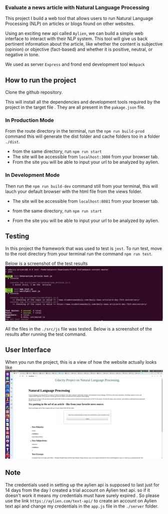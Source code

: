 ### Evaluate a news article with Natural Language Processing

This project I build a web tool that allows users to run 
Natural Language Processing (NLP) on articles or
blogs found on other websites.

Using an exciting new api called `Aylien`, we can build a simple web interface to interact with their NLP system. 
This tool will give us back pertinent information about the article, 
like whether the content is subjective (opinion) 
or objective (fact-based) and whether it is positive, neutral, or negative in tone.

We used as server `Express` and frond end development tool `Webpack` 

## How to run the project
Clone the github repository.
    
   This will install all the dependencies and development tools required by the project in the target file . They are all 
    present in the `pakage.json` file.


### In Production Mode   
From the route directory in the terminal, run the `npm run build-prod` 
command this will generate the dist folder and cache folders too in a folder `./dist`.
- from the same directory, run `npm run start`
- The site will be accessible from `localhost:3000` from your browser tab.
- From the site you will be able to input your url to be analyzed by aylien.

### In Development Mode
Then run the `npm run build-dev` command still from your terminal, this will lauch your default browser with 
the html file from the views folder.
- The site will be accessible from `localhost:8081` from your browser tab.
- from the same directory, run `npm run start`
  
- From the site you will be able to input your url to be analyzed by aylien.

## Testing

In this project the framework that was  used to test is `jest`.
To run test, move to the root directory from your terminal run the command `npm run test`.

Below is a screenshot of the test results
![tests](npm_tests.png)

All the files in the `./src/js` file was tested. Below is a screenshot of the results after running the test command.

## User Interface
When you run the project, this is a view of how the website actually looks like
![view](nlp_webpage.png)

## Note

The credentials used in setting up the aylien api is supposed to last just for 14 days from the day I created a trial account on Aylien text api.
so if it doesn't work it means my credentials must have surely expired
. So please use the link `https://aylien.com/text-api/` to create an account on Aylien text api and change my credentials in the `app.js` file in the `./server` folder.

